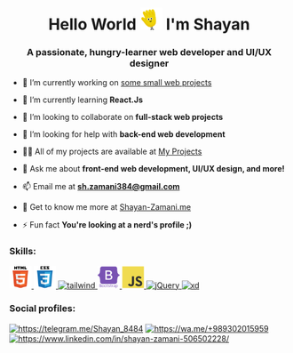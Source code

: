 <h1 align="center"> Hello World <img src="hand-wave.gif" width="40" height="40"> I'm Shayan</h1>
<h3 align="center">A passionate, hungry-learner web developer and UI/UX designer</h3>

- 🔭 I’m currently working on [some small web projects](https://github.com/Shayan-84?tab=repositories)

- 🌱 I’m currently learning **React.Js**

- 👯 I’m looking to collaborate on **full-stack web projects**

- 🤝 I’m looking for help with **back-end web development**

- 👨‍💻 All of my projects are available at [My Projects](https://github.com/Shayan-84?tab=repositories)

- 💬 Ask me about **front-end web development, UI/UX design, and more!**

- 📫 Email me at **sh.zamani384@gmail.com**

- 📄 Get to know me more at [Shayan-Zamani.me](https://shayan-zamani.me)

- ⚡ Fun fact **You're looking at a nerd's profile ;)**

<h3 align="left">Skills:</h3>
<p align="left"> <a href="https://html.spec.whatwg.org/multipage/" target="_blank" rel="noreferrer"> <img src="https://raw.githubusercontent.com/devicons/devicon/master/icons/html5/html5-original-wordmark.svg" alt="html5" width="40" height="40"/> </a> <a href="https://www.w3schools.com/css/" target="_blank" rel="noreferrer"> <img src="https://raw.githubusercontent.com/devicons/devicon/master/icons/css3/css3-original-wordmark.svg" alt="css3" width="40" height="40"/> </a> </a> <a href="https://tailwindcss.com/" target="_blank" rel="noreferrer"> <img src="https://www.vectorlogo.zone/logos/tailwindcss/tailwindcss-icon.svg" alt="tailwind" width="40" height="40"/> </a> <a href="https://getbootstrap.com" target="_blank" rel="noreferrer"> <img src="https://raw.githubusercontent.com/devicons/devicon/master/icons/bootstrap/bootstrap-plain-wordmark.svg" alt="bootstrap" width="40" height="40"/> </a> <a href="https://developer.mozilla.org/en-US/docs/Web/JavaScript" target="_blank" rel="noreferrer"> <img src="https://raw.githubusercontent.com/devicons/devicon/master/icons/javascript/javascript-original.svg" alt="javascript" width="40" height="40"/> <a href="https://jquery.com/" target="_blank" rel="noreferrer"> <img src="https://mohammadijoo.ir/image/jquery.png" alt="jQuery" width="40" height="40"/> </a> <a href="https://www.adobe.com/products/xd.html" target="_blank" rel="noreferrer"> <img src="https://cdn.worldvectorlogo.com/logos/adobe-xd.svg" alt="xd" width="40" height="40"/> </a> </p>

<h3 align="left">Social profiles:</h3>
<p align="left">
<a href="https://telegram.me/Shayan_8484" target="_blank"><img align="center" src="https://www.freepnglogos.com/uploads/telegram-logo-png-0.png" alt="https://telegram.me/Shayan_8484" height="40" width="40" /></a>
<a href="https://wa.me/+989302015959" target="_blank"><img align="center" src="https://www.freepnglogos.com/uploads/whatsapp-logo-png-hd-2.png" alt="https://wa.me/+989302015959" height="40" width="40" /></a>
<a href="https://www.linkedin.com/in/shayan-zamani-506502228/" target="_blank"><img align="center" src="https://raw.githubusercontent.com/rahuldkjain/github-profile-readme-generator/master/src/images/icons/Social/linked-in-alt.svg" alt="https://www.linkedin.com/in/shayan-zamani-506502228/" height="35" width="40" /></a>
